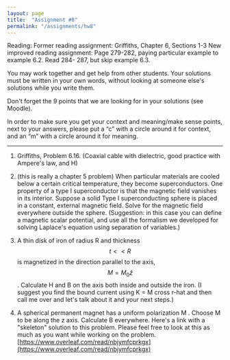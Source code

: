 ```yaml
---
layout: page
title:  "Assignment #8"
permalink: "/assignments/hw8"
---
```


Reading: 
Former reading assignment: Griffiths, Chapter 6, Sections 1-3
New improved reading assignment: Page 279-282, paying particular example to example 6.2. 
Read 284- 287, but skip example 6.3. 


You may work together and get help from other students. Your solutions must be written in your own words, without looking at someone else's solutions while
you write them.

Don't forget the 9 points that we are looking for in your solutions (see Moodle).

In order to make sure you get your context and meaning/make sense points, 
next to your answers, please put a “c” with a circle around it for context, 
and an “m” with a circle around it for meaning.

______________________________________________________________________________

1.  Griffiths, Problem 6.16. (Coaxial cable with dielectric, good practice with Ampere's law, and H)

2. (this is really a chapter 5 problem) When particular materials are cooled below a certain critical temperature, they become
superconductors. One property of a type I superconductor is that the magnetic field vanishes
in its interior. Suppose a solid Type I superconducting sphere is placed in a constant,
external magnetic field. Solve for the magnetic field everywhere outside the sphere. (Suggestion: in this case you can define a magnetic scalar potential, and use
all the formalism we developed for solving Laplace's equation using separation of variables.)

3. A thin disk of iron of radius R and thickness $$t << R$$ is magnetized in the direction parallel to
the axis, $$M = M_0\hat{z}$$ . Calculate H and B on the axis both inside and outside the iron. (I suggest you find the bound current using K = M cross r-hat and then call me over and let's talk about it and your next steps.)

4. A spherical permanent magnet has a uniform polarization M . Choose M to be along the
z axis. Calculate B everywhere. 
Here's a link with a "skeleton" solution to this problem.  Please feel free to look at this as much as you want while working on the problem. 
[https://www.overleaf.com/read/nbjymfcprkgx](https://www.overleaf.com/read/nbjymfcprkgx)
